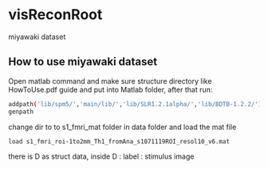 # visReconRoot
miyawaki dataset
## How to use miyawaki dataset
Open matlab command and make sure structure directory like HowToUse.pdf guide and put into Matlab folder,
after that run:

```sh
addpath('lib/spm5/','main/lib/','lib/SLR1.2.1alpha/','lib/BDTB-1.2.2/')
genpath
```

change dir to to s1_fmri_mat folder in data folder and load the mat file

```sh
load s1_fmri_roi-1to2mm_Th1_fromAna_s1071119ROI_resol10_v6.mat 
```

there is D as struct data, inside D :
label : stimulus image